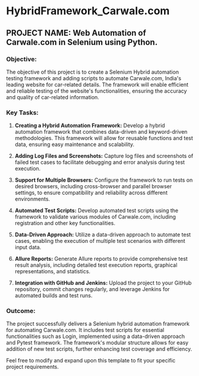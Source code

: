 # HybridFramework_Carwale.com
## PROJECT NAME: Web Automation of Carwale.com in Selenium using Python.

### Objective: 
The objective of this project is to create a Selenium Hybrid automation testing framework and adding scripts to automate Carwale.com, India's leading website for car-related details. The framework will enable efficient and reliable testing of the website's functionalities, ensuring the accuracy and quality of car-related information.

### Key Tasks: 
1. **Creating a Hybrid Automation Framework:** Develop a hybrid automation framework that combines data-driven and keyword-driven methodologies. This framework will allow for reusable functions and test data, ensuring easy maintenance and scalability.

2. **Adding Log Files and Screenshots:** Capture log files and screenshots of failed test cases to facilitate debugging and error analysis during test execution.

3. **Support for Multiple Browsers:** Configure the framework to run tests on desired browsers, including cross-browser and parallel browser settings, to ensure compatibility and reliability across different environments.

4. **Automated Test Scripts:** Develop automated test scripts using the framework to validate various modules of Carwale.com, including registration and other key functionalities.

5. **Data-Driven Approach:** Utilize a data-driven approach to automate test cases, enabling the execution of multiple test scenarios with different input data.

6. **Allure Reports:** Generate Allure reports to provide comprehensive test result analysis, including detailed test execution reports, graphical representations, and statistics.

7. **Integration with GitHub and Jenkins:** Upload the project to your GitHub repository, commit changes regularly, and leverage Jenkins for automated builds and test runs.

### Outcome: 
The project successfully delivers a Selenium hybrid automation framework for automating Carwale.com. It includes test scripts for essential functionalities such as Login, implemented using a data-driven approach and Pytest framework. The framework's modular structure allows for easy addition of new test scripts, further enhancing test coverage and efficiency.

Feel free to modify and expand upon this template to fit your specific project requirements.

